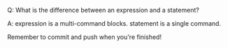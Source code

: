 Q: What is the difference between an expression and a statement?

A: expression is a multi-command blocks. statement is a single command.


Remember to commit and push when you're finished!